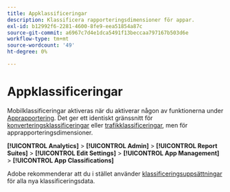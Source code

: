 ```yaml
---
title: Appklassificeringar
description: Klassificera rapporteringsdimensioner för appar.
exl-id: b12992f6-2281-4600-8fe9-eea51854a87c
source-git-commit: a6967c7d4e1dca5491f13beccaa797167b503d6e
workflow-type: tm+mt
source-wordcount: '49'
ht-degree: 0%

---
```


# Appklassificeringar

Mobilklassificeringar aktiveras när du aktiverar någon av funktionerna under [Apprapportering](app-reporting.md). Det ger ett identiskt gränssnitt för [konverteringsklassificeringar](conversion-var-admin/conversion-classifications.md) eller [trafikklassificeringar](c-traffic-variables/traffic-classifications.md), men för apprapporteringsdimensioner.

**[!UICONTROL Analytics]** > **[!UICONTROL Admin]** > **[!UICONTROL Report Suites]** > **[!UICONTROL Edit Settings]** > **[!UICONTROL App Management]** > **[!UICONTROL App Classifications]**

Adobe rekommenderar att du i stället använder [klassificeringsuppsättningar](/help/components/classifications/sets/overview.md) för alla nya klassificeringsdata.
